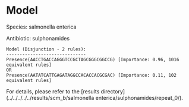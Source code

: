 
# Model

Species: salmonella enterica

Antibiotic: sulphonamides

```
Model (Disjunction - 2 rules):
------------------------------
Presence(AACCTGACCAGGGTCCGCTAGCGGGCGGCCG) [Importance: 0.96, 1016 equivalent rules]
OR
Presence(AATATCATTGAGATAGGCCACACCACGCGAC) [Importance: 0.11, 102 equivalent rules]

```

For details, please refer to the [results directory](../../../../../results/scm_b/salmonella enterica/sulphonamides/repeat_0/).

